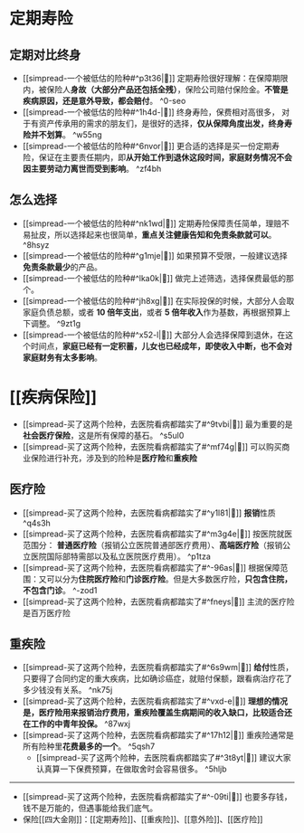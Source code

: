 # 定期寿险
## 定期对比终身
- [[simpread-一个被低估的险种#^p3t36|📌]] 定期寿险很好理解：在保障期限内，被保险人**身故（大部分产品还包括全残）**，保险公司赔付保险金。**不管是疾病原因，还是意外导致，都会赔付**。 ^0-seo
- [[simpread-一个被低估的险种#^1h4d-|📌]] 终身寿险，保费相对高很多， 对于有资产传承用的需求的朋友们，是很好的选择，**仅从保障角度出发，终身寿险并不划算**。 ^w55ng
- [[simpread-一个被低估的险种#^6nvor|📌]] 更合适的选择是买一份定期寿险，保证在主要责任期内，即**从开始工作到退休这段时间，家庭财务情况不会因主要劳动力离世而受到影响**。 ^zf4bh
## 怎么选择
- [[simpread-一个被低估的险种#^nk1wd|📌]] 定期寿险保障责任简单，理赔不易扯皮，所以选择起来也很简单，**重点关注健康告知和免责条款就可以**。 ^8hsyz
- [[simpread-一个被低估的险种#^g1mje|📌]] 如果预算不受限，一般建议选择**免责条款最少**的产品。
- [[simpread-一个被低估的险种#^lka0k|📌]] 做完上述筛选，选择保费最低的那个。
- [[simpread-一个被低估的险种#^jh8xg|📌]] 在实际投保的时候，大部分人会取家庭负债总额，或者 **10 倍年支出**，或者 **5 倍年收入**作为基数，再根据预算上下调整。 ^9zt1g
- [[simpread-一个被低估的险种#^x52-l|📌]] 大部分人会选择保障到退休，在这个时间点，**家庭已经有一定积蓄，儿女也已经成年，即使收入中断，也不会对家庭财务有太多影响**。
# [[疾病保险]]
- [[simpread-买了这两个险种，去医院看病都踏实了#^9tvbi|📌]] 最为重要的是**社会医疗保险**，这是所有保障的基石。 ^s5ul0
- [[simpread-买了这两个险种，去医院看病都踏实了#^mf74g|📌]] 可以购买商业保险进行补充，涉及到的险种是**医疗险**和**重疾险**
## 医疗险
- [[simpread-买了这两个险种，去医院看病都踏实了#^y1l81|📌]] **报销**性质 ^q4s3h
- [[simpread-买了这两个险种，去医院看病都踏实了#^m3g4e|📌]] 按医院就医范围分： **普通医疗险**（报销公立医院普通部医疗费用）、**高端医疗险**（报销公立医院国际部特需部以及私立医院医疗费用）。 ^p1tza
- [[simpread-买了这两个险种，去医院看病都踏实了#^-96as|📌]] 根据保障范围：又可以分为**住院医疗险**和**门诊医疗险**。但是大多数医疗险，**只包含住院，不包含门诊**。 ^-zod1
- [[simpread-买了这两个险种，去医院看病都踏实了#^fneys|📌]] 主流的医疗险是百万医疗险
## 重疾险
- [[simpread-买了这两个险种，去医院看病都踏实了#^6s9wm|📌]] **给付**性质，只要得了合同约定的重大疾病，比如确诊癌症，就赔付保额，跟看病治疗花了多少钱没有关系。 ^nk75j
- [[simpread-买了这两个险种，去医院看病都踏实了#^vxd-e|📌]] **理想的情况是，医疗险用来报销治疗费用，重疾险覆盖生病期间的收入缺口，比较适合还在工作的中青年投保。** ^87wxj
- [[simpread-买了这两个险种，去医院看病都踏实了#^17h12|📌]] 重疾险通常是所有险种里**花费最多的一个**。 ^5qsh7
	- [[simpread-买了这两个险种，去医院看病都踏实了#^3t8yt|📌]] 建议大家认真算一下保费预算，在做取舍时会容易很多。 ^5hljb

---
- [[simpread-买了这两个险种，去医院看病都踏实了#^-09ti|📌]] 也要多存钱，钱不是万能的，但遇事能给我们底气。
- 保险[[四大金刚]]：[[定期寿险]]、[[重疾险]]、[[意外险]]、[[医疗险]]
